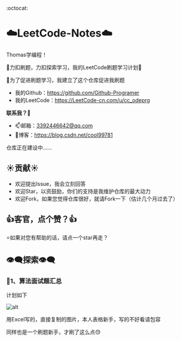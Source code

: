 :octocat:

# :cloud:LeetCode-Notes:cloud:

Thomas学编程！

:ocean:力扣刷题，力扣探索学习，我的LeetCode刷题学习计划:rocket:

:ocean:为了促进刷题学习，我建立了这个仓库促进我刷题

+ 我的Github：<https://github.com/Github-Programer>
+ 我的LeetCode：<https://LeetCode-cn.com/u/cc_odeprg>

**联系我？:beers:**

+ :mailbox:邮箱：<3392446642@qq.com>
+ :link:博客：<https://blog.csdn.net/cool99781>

仓库正在建设中……

## :sunny:贡献:sunny:

+ 欢迎提出Issue，我会立刻回答
+ 欢迎Star，以资鼓励，你们的支持是我维护仓库的最大动力
+ 欢迎Fork，如果您觉得仓库很好，就请Fork一下（估计几个月过去了）

## :+1:客官，点个赞？:+1:

:star:如果对您有帮助的话，请点一个star再走？

## :eye_speech_bubble:探索:eye_speech_bubble:

### :eagle:1、算法面试题汇总

计划如下

![alt](https://img2020.cnblogs.com/blog/1964702/202005/1964702-20200504173922189-1020297396.png)

用Excel写的，直接复制的图片，本人表格新手，写的不好看请包容

同样也是一个刷题新手，才刷了这么点:sweat: